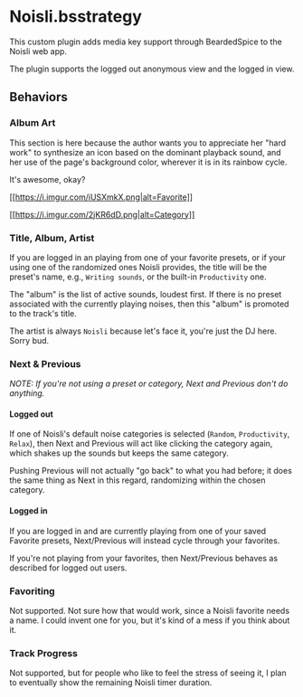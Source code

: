 # Noisli.bsstrategy

This custom plugin adds media key support through BeardedSpice to the Noisli web app.

The plugin supports the logged out anonymous view and the logged in view.

## Behaviors

### Album Art
This section is here because the author wants you to appreciate her "hard work" to synthesize an icon based on the dominant playback sound, and her use of the page's background color, wherever it is in its rainbow cycle.

It's awesome, okay?

[[https://i.imgur.com/iUSXmkX.png|alt=Favorite]]

[[https://i.imgur.com/2jKR6dD.png|alt=Category]]

### Title, Album, Artist
If you are logged in an playing from one of your favorite presets, or if your using one of the randomized ones Noisli provides, the title will be the preset's name, e.g., ``Writing sounds``, or the built-in ``Productivity`` one.

The "album" is the list of active sounds, loudest first.  If there is no preset associated with the currently playing noises, then this "album" is promoted to the track's title.

The artist is always ``Noisli`` because let's face it, you're just the DJ here.  Sorry bud.

### Next & Previous
_NOTE: If you're not using a preset or category, Next and Previous don't do anything._

#### Logged out
If one of Noisli's default noise categories is selected (``Random``, ``Productivity``, ``Relax``), then Next and Previous will act like clicking the category again, which shakes up the sounds but keeps the same category.

Pushing Previous will not actually "go back" to what you had before; it does the same thing as Next in this regard, randomizing within the chosen category.

#### Logged in
If you are logged in and are currently playing from one of your saved Favorite presets, Next/Previous will instead cycle through your favorites.

If you're not playing from your favorites, then Next/Previous behaves as described for logged out users.

### Favoriting
Not supported.  Not sure how that would work, since a Noisli favorite needs a name.  I could invent one for you, but it's kind of a mess if you think about it.

### Track Progress
Not supported, but for people who like to feel the stress of seeing it, I plan to eventually show the remaining Noisli timer duration.

